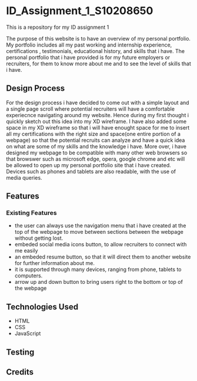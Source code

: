 # ID_Assignment_1_S10208650
This is a repository for my ID assignment 1 

The purpose of this website is to have an overview of my personal portfolio. My portfolio includes all my past working and internship experience, certifications , testimonials, educational history, and skills that i have. The personal portfolio that i have provided is for my future employers or recruiters, for them to know more about me and to see the level of skills that i have.

## Design Process
For the design process i have decided to come out with a simple layout and a single page scroll where potential recruiters will have a comfortable experiecnce navigating around my website. Hence during my first thought i quickly sketch out this idea into my XD wireframe. I have also added some space in my XD wireframe so that i will have enought space for me to insert all my certifications with the right size and space(one entire portion of a webpage) so that the potential recruits can analyze and have a quick idea on what are some of my skills and the knowledge i have. More over, i have designed my webpage to be compatible with many other web browsers so that browswer such as microsoft edge, opera, google chrome and etc will be allowed to open up my personal portfolio site that i have created. Devices such as phones and tablets are also readable, with the use of media queries.



## Features
### Existing Features
- the user can always use the navigation menu that i have created at the top of the webpage to move between sections between the webpage without getting lost.
- embeded social media icons button, to allow recruiters to connect with me easily 
- an embeded resume button, so that it will direct them to another website for further information about me.
- it is supported through many devices, ranging from phone, tablets to computers.
- arrow up and down button to bring users right to the bottom or top of the webpage

## Technologies Used
- HTML
- CSS
- JavaScript
## Testing
## Credits



